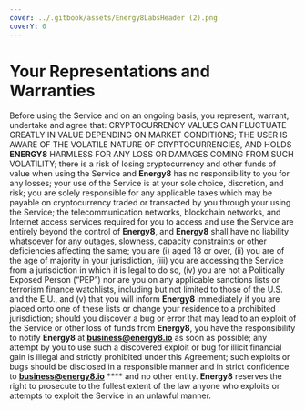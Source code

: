 ```yaml
---
cover: ../.gitbook/assets/Energy8LabsHeader (2).png
coverY: 0
---
```


# Your Representations and Warranties

Before using the Service and on an ongoing basis, you represent, warrant, undertake and agree that: CRYPTOCURRENCY VALUES CAN FLUCTUATE GREATLY IN VALUE DEPENDING ON MARKET CONDITIONS; THE USER IS AWARE OF THE VOLATILE NATURE OF CRYPTOCURRENCIES, AND HOLDS **ENERGY8** HARMLESS FOR ANY LOSS OR DAMAGES COMING FROM SUCH VOLATILITY; there is a risk of losing cryptocurrency and other funds of value when using the Service and **Energy8** has no responsibility to you for any losses; your use of the Service is at your sole choice, discretion, and risk; you are solely responsible for any applicable taxes which may be payable on cryptocurrency traded or transacted by you through your using the Service; the telecommunication networks, blockchain networks, and Internet access services required for you to access and use the Service are entirely beyond the control of **Energy8**, and **Energy8** shall have no liability whatsoever for any outages, slowness, capacity constraints or other deficiencies affecting the same; you are (i) aged 18 or over, (ii) you are of the age of majority in your jurisdiction, (iii) you are accessing the Service from a jurisdiction in which it is legal to do so, (iv) you are not a Politically Exposed Person (“PEP”) nor are you on any applicable sanctions lists or terrorism finance watchlists, including but not limited to those of the U.S. and the E.U., and (v) that you will inform **Energy8** immediately if you are placed onto one of these lists or change your residence to a prohibited jurisdiction; should you discover a bug or error that may lead to an exploit of the Service or other loss of funds from **Energy8**, you have the responsibility to notify **Energy8** at [**business@energy8.io**](mailto:business@energy8.io) as soon as possible; any attempt by you to use such a discovered exploit or bug for illicit financial gain is illegal and strictly prohibited under this Agreement; such exploits or bugs should be disclosed in a responsible manner and in strict confidence to [**business@energy8.io**](mailto:business@energy8.io) **** and no other entity. **Energy8** reserves the right to prosecute to the fullest extent of the law anyone who exploits or attempts to exploit the Service in an unlawful manner.

